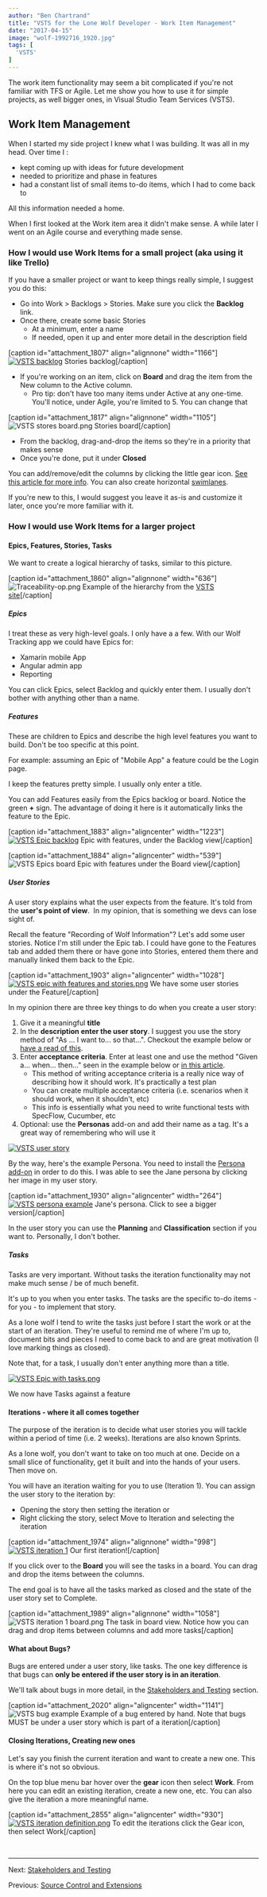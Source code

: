 ```yaml
---
author: "Ben Chartrand"
title: "VSTS for the Lone Wolf Developer - Work Item Management"
date: "2017-04-15"
image: "wolf-1992716_1920.jpg"
tags: [
  'VSTS'
]
---
```


The work item functionality may seem a bit complicated if you're not familiar with TFS or Agile. Let me show you how to use it for simple projects, as well bigger ones, in Visual Studio Team Services (VSTS).

## Work Item Management

When I started my side project I knew what I was building. It was all in my head. Over time I :

- kept coming up with ideas for future development
- needed to prioritize and phase in features
- had a constant list of small items to-do items, which I had to come back to

All this information needed a home.

When I first looked at the Work item area it didn't make sense. A while later I went on an Agile course and everything made sense.

### How I would use Work Items for a small project (aka using it like Trello)

If you have a smaller project or want to keep things really simple, I suggest you do this:

- Go into Work > Backlogs > Stories. Make sure you click the **Backlog** link.
- Once there, create some basic Stories
    - At a minimum, enter a name
    - If needed, open it up and enter more detail in the description field

\[caption id="attachment\_1807" align="alignnone" width="1166"\][![VSTS backlog](images/vsts-backlog.png)](https://liftcodeplay.files.wordpress.com/2017/04/vsts-backlog.png) Stories backlog\[/caption\]

- If you're working on an item, click on **Board** and drag the item from the New column to the Active column.
    - Pro tip: don't have too many items under Active at any one-time. You'll notice, under Agile, you're limited to 5. You can change that

\[caption id="attachment\_1817" align="alignnone" width="1105"\]![VSTS stores board.png](images/vsts-stores-board.png) Stories board\[/caption\]

- From the backlog, drag-and-drop the items so they're in a priority that makes sense
- Once you're done, put it under **Closed**

You can add/remove/edit the columns by clicking the little gear icon. [See this article for more info](https://www.visualstudio.com/en-us/docs/work/kanban/add-columns). You can also create horizontal [swimlanes](https://www.visualstudio.com/en-us/docs/work/kanban/expedite-work).

If you're new to this, I would suggest you leave it as-is and customize it later, once you're more familiar with it.

### How I would use Work Items for a larger project

#### Epics, Features, Stories, Tasks

We want to create a logical hierarchy of tasks, similar to this picture.

\[caption id="attachment\_1860" align="alignnone" width="636"\]![Traceability-op.png](images/traceability-op.png) Example of the hierarchy from the [VSTS site](https://www.visualstudio.com/team-services/agile-tools/)\[/caption\]

##### **Epics**

I treat these as very high-level goals. I only have a a few. With our Wolf Tracking app we could have Epics for:

- Xamarin mobile App
- Angular admin app
- Reporting

You can click Epics, select Backlog and quickly enter them. I usually don't bother with anything other than a name.

##### **Features**

These are children to Epics and describe the high level features you want to build. Don't be too specific at this point.

For example: assuming an Epic of "Mobile App" a feature could be the Login page.

I keep the features pretty simple. I usually only enter a title.

You can add Features easily from the Epics backlog or board. Notice the green **+** sign. The advantage of doing it here is it automatically links the feature to the Epic.

\[caption id="attachment\_1883" align="aligncenter" width="1223"\][![VSTS Epic backlog](images/vsts-epic-backlog.png)](https://liftcodeplay.files.wordpress.com/2017/04/vsts-epic-backlog.png) Epic with features, under the Backlog view\[/caption\]

\[caption id="attachment\_1884" align="aligncenter" width="539"\]![VSTS Epics board](images/vsts-epics-board.png) Epic with features under the Board view\[/caption\]

##### **User Stories**

A user story explains what the user expects from the feature. It's told from the **user's point of view**.  In my opinion, that is something we devs can lose sight of.

Recall the feature "Recording of Wolf Information"? Let's add some user stories. Notice I'm still under the Epic tab. I could have gone to the Features tab and added them there or have gone into Stories, entered them there and manually linked them back to the Epic.

\[caption id="attachment\_1903" align="aligncenter" width="1028"\][![VSTS epic with features and stories.png](images/vsts-epic-with-features-and-stories.png)](https://liftcodeplay.files.wordpress.com/2017/04/vsts-epic-with-features-and-stories.png) We have some user stories under the Feature\[/caption\]

In my opinion there are three key things to do when you create a user story:

1. Give it a meaningful **title**
2. In the **description enter the user story**. I suggest you use the story method of "As ... I want to... so that...". Checkout the example below or [have a read of this](https://www.mountaingoatsoftware.com/blog/advantages-of-the-as-a-user-i-want-user-story-template).
3. Enter **acceptance criteria**. Enter at least one and use the method "Given a... when... then..." seen in the example below or [in this article](https://www.agilealliance.org/glossary/gwt/).
    - This method of writing acceptance criteria is a really nice way of describing how it should work. It's practically a test plan
    - You can create multiple acceptance criteria (i.e. scenarios when it should work, when it shouldn't, etc)
    - This info is essentially what you need to write functional tests with SpecFlow, Cucumber, etc
4. Optional: use the **Personas** add-on and add their name as a tag. It's a great way of remembering who will use it

[![VSTS user story](images/vsts-user-story1.png)](https://liftcodeplay.files.wordpress.com/2017/04/vsts-user-story1.png)

By the way, here's the example Persona. You need to install the [Persona add-on](https://marketplace.visualstudio.com/items?itemName=agile-extensions.personas&targetId=78a2590f-6695-40c6-b833-d323e531918d) in order to do this. I was able to see the Jane persona by clicking her image in my user story.

\[caption id="attachment\_1930" align="aligncenter" width="264"\][![VSTS persona example](https://liftcodeplay.files.wordpress.com/2017/04/vsts-persona-example.png?w=264)](https://liftcodeplay.files.wordpress.com/2017/04/vsts-persona-example.png) Jane's persona. Click to see a bigger version\[/caption\]

In the user story you can use the **Planning** and **Classification** section if you want to. Personally, I don't bother.

##### Tasks

Tasks are very important. Without tasks the iteration functionality may not make much sense / be of much benefit.

It's up to you when you enter tasks. The tasks are the specific to-do items - for you - to implement that story.

As a lone wolf I tend to write the tasks just before I start the work or at the start of an iteration. They're useful to remind me of where I'm up to, document bits and pieces I need to come back to and are great motivation (I love marking things as closed).

Note that, for a task, I usually don't enter anything more than a title.

[![VSTS Epic with tasks.png](images/vsts-epic-with-tasks.png)](https://liftcodeplay.files.wordpress.com/2017/04/vsts-epic-with-tasks.png)

We now have Tasks against a feature

#### Iterations - where it all comes together

The purpose of the iteration is to decide what user stories you will tackle within a period of time (i.e. 2 weeks). Iterations are also known Sprints.

As a lone wolf, you don't want to take on too much at one. Decide on a small slice of functionality, get it built and into the hands of your users. Then move on.

You will have an iteration waiting for you to use (Iteration 1). You can assign the user story to the iteration by:

- Opening the story then setting the iteration or
- Right clicking the story, select Move to Iteration and selecting the iteration

\[caption id="attachment\_1974" align="alignnone" width="998"\][![VSTS iteration 1](images/vsts-iteration-1.png)](https://liftcodeplay.files.wordpress.com/2017/04/vsts-iteration-1.png) Our first iteration!\[/caption\]

If you click over to the **Board** you will see the tasks in a board. You can drag and drop the items between the columns.

The end goal is to have all the tasks marked as closed and the state of the user story set to Complete.

\[caption id="attachment\_1989" align="alignnone" width="1058"\]![VSTS iteration 1 board.png](images/vsts-iteration-1-board1.png) The task in board view. Notice how you can drag and drop items between columns and add more tasks\[/caption\]

#### What about Bugs?

Bugs are entered under a user story, like tasks. The one key difference is that bugs can **only be entered if the user story is in an iteration**.

We'll talk about bugs in more detail, in the [Stakeholders and Testing](http://liftcodeplay.com/2017/04/16/vsts-for-the-lone-wolf-developer-stakeholders-and-testing/) section.

\[caption id="attachment\_2020" align="aligncenter" width="1141"\]![VSTS bug example](images/vsts-bug-example.png) Example of a bug entered by hand. Note that bugs MUST be under a user story which is part of a iteration\[/caption\]

#### Closing Iterations, Creating new ones

Let's say you finish the current iteration and want to create a new one. This is where it's not so obvious.

On the top blue menu bar hover over the **gear** icon then select **Work**. From here you can edit an existing iteration, create a new one, etc. You can also give the iteration a more meaningful name.

\[caption id="attachment\_2855" align="aligncenter" width="930"\][![VSTS iteration definition.png](images/vsts-iteration-definition2.png)](https://liftcodeplay.files.wordpress.com/2017/04/vsts-iteration-definition2.png) To edit the iterations click the Gear icon, then select Work\[/caption\]

 

* * *

Next: [Stakeholders and Testing](http://liftcodeplay.com/2017/04/16/vsts-for-the-lone-wolf-developer-stakeholders-and-testing/)

Previous: [Source Control and Extensions](http://liftcodeplay.com/2017/04/16/vsts-for-the-lone-wolf-developer-source-control-and-extensions/)
